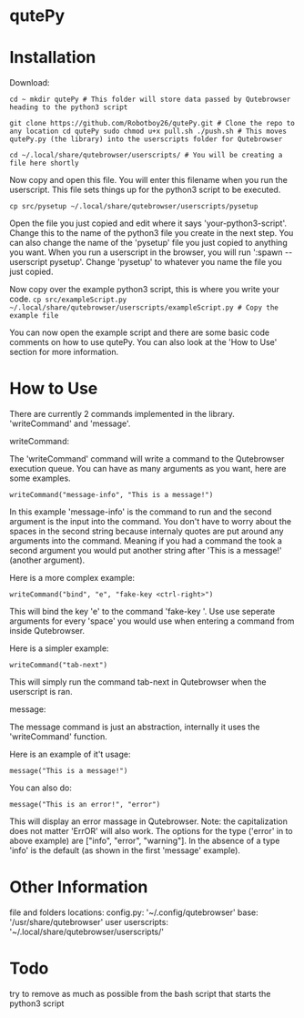# qutePy

# Installation

Download:

`
cd ~
mkdir qutePy # This folder will store data passed by Qutebrowser heading to the python3 script
`

`
git clone https://github.com/Robotboy26/qutePy.git # Clone the repo to any location
cd qutePy
sudo chmod u+x pull.sh
./push.sh # This moves qutePy.py (the library) into the userscripts folder for Qutebrowser
`

`
cd ~/.local/share/qutebrowser/userscripts/ # You will be creating a file here shortly
`

Now copy and open this file.
You will enter this filename when you run the userscript.
This file sets things up for the python3 script to be executed.

`
cp src/pysetup ~/.local/share/qutebrowser/userscripts/pysetup
`

Open the file you just copied and edit where it says 'your-python3-script'.
Change this to the name of the python3 file you create in the next step.
You can also change the name of the 'pysetup' file you just copied to anything you want.
When you run a userscript in the browser, you will run ':spawn --userscript pysetup'.
Change 'pysetup' to whatever you name the file you just copied.

Now copy over the example python3 script, this is where you write your code.
`
cp src/exampleScript.py ~/.local/share/qutebrowser/userscripts/exampleScript.py # Copy the example file
`

You can now open the example script and there are some basic code comments on how to use qutePy.
You can also look at the 'How to Use' section for more information.

# How to Use

There are currently 2 commands implemented in the library. 'writeCommand' and 'message'.

writeCommand:

The 'writeCommand' command will write a command to the Qutebrowser execution queue.
You can have as many arguments as you want, here are some examples.

`
writeCommand("message-info", "This is a message!")
`

In this example 'message-info' is the command to run and the second argument is the input into the command.
You don't have to worry about the spaces in the second string because internaly quotes are put around any arguments into the command.
Meaning if you had a command the took a second argument you would put another string after 'This is a message!' (another argument).

Here is a more complex example:

`
writeCommand("bind", "e", "fake-key <ctrl-right>")
`

This will bind the key 'e' to the command 'fake-key <ctrl-right>'.
Use use seperate arguments for every 'space' you would use when entering a command from inside Qutebrowser.

Here is a simpler example:

`
writeCommand("tab-next")
`

This will simply run the command tab-next in Qutebrowser when the userscript is ran.

message:

The message command is just an abstraction, internally it uses the 'writeCommand' function.

Here is an example of it't usage:

`
message("This is a message!")
`

You can also do:

`
message("This is an error!", "error")
`

This will display an error massage in Qutebrowser. Note: the capitalization does not matter 'ErrOR' will also work.
The options for the type ('error' in to above example) are ["info", "error", "warning"].
In the absence of a type 'info' is the default (as shown in the first 'message' example).

# Other Information

file and folders locations:
config.py: '~/.config/qutebrowser'
base: '/usr/share/qutebrowser'
user userscripts: '~/.local/share/qutebrowser/userscripts/'

# Todo

try to remove as much as possible from the bash script that starts the python3 script
